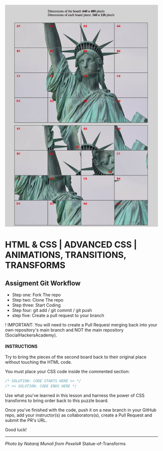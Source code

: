 ![](README.jpg)

# HTML & CSS | ADVANCED CSS | ANIMATIONS, TRANSITIONS, TRANSFORMS

## Assigment Git Workflow

 - Step one: Fork The repo 
 - Step two: Clone The repo
 - Step three: Start Coding
 - Step four: git add / git commit / git push
 - step five: Create a pull request to your branch

! IMPORTANT: You will need to create a Pull Request merging back into your own repository's main branch and NOT the main repository (SocialHackersAcademy).


#### INSTRUCTIONS

Try to bring the pieces of the second board back to their original place without touching the HTML code.

You must place your CSS code inside the commented section:

```css
/* SOLUTION: CODE STARTS HERE >> */
/* << SOLUTION: CODE ENDS HERE */
```

Use what you've learned in this lesson and harness the power of CSS transforms to bring order back to this puzzle board.

Once you've finished with the code, push it on a new branch in your GitHub repo, add your instructor(s) as collaborators(s), create a Pull Request and submit the PR's URL.

Good luck!

---

_Photo by Nataraj Munoli from Pexels_# Statue-of-Transforms
